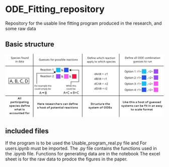 # ODE_Fitting_repository
Repository for the usable line fitting program produced in the research, and some raw data

## Basic structure
![Basic structure image](for_users_alg_struct.png "Basic structure image")

## included files
If the program is to be used the Usable_program_real.py file and For users.ipynb must be imported. The .py file contains the functions used in the .ipynb file. Functions for generating data are in the notebook
The excel sheet is for the raw data to prodce the figures in the paper.
